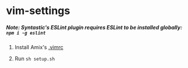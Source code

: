 # vim-settings

##### Note: Syntastic's ESLint plugin requires ESLint to be installed globally: `npm i -g eslint`

1. Install Amix's [.vimrc](https://github.com/amix/vimrc)

2. Run `sh setup.sh`
